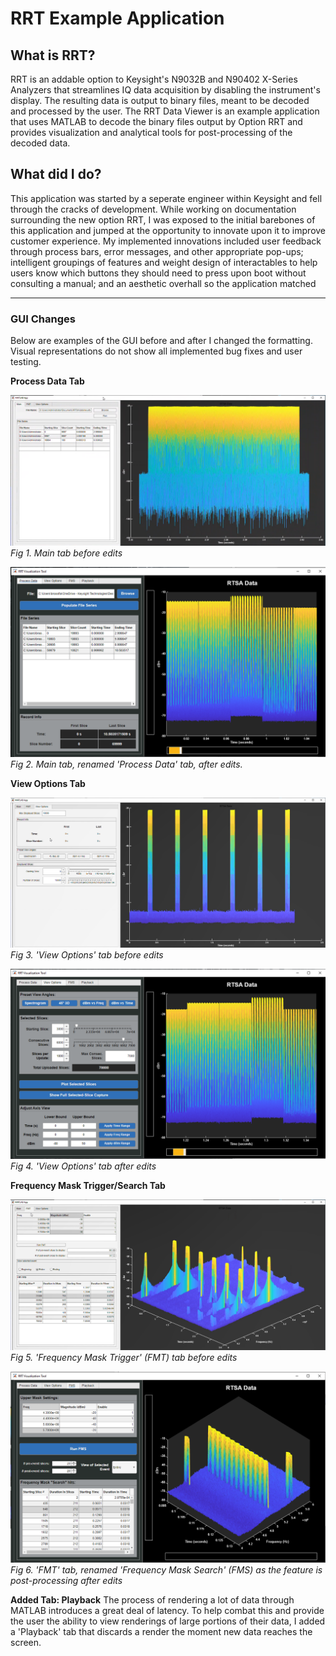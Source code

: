 # RRT Example Application

## What is RRT?
RRT is an addable option to Keysight's N9032B and N90402 X-Series Analyzers that streamlines IQ data acquisition by disabling the instrument's display. The resulting data is output to binary files, meant to be decoded and processed by the user. The RRT Data Viewer is an example application that uses MATLAB to decode the binary files output by Option RRT and provides visualization and analytical tools for post-processing of the decoded data.


## What did I do?
This application was started by a seperate engineer within Keysight and fell through the cracks of development. While working on documentation surrounding the new option RRT, I was exposed to the initial barebones of this application and jumped at the opportunity to innovate upon it to improve customer experience. My implemented innovations included user feedback through process bars, error messages, and other appropriate pop-ups; intelligent groupings of features and weight design of interactables to help users know which buttons they should need to press upon boot without consulting a manual; and an aesthetic overhall so the application matched

***

### GUI Changes
Below are examples of the GUI before and after I changed the formatting. Visual representations do not show all implemented bug fixes and user testing.




**Process Data Tab**

![alt text](images/oldRRT_mainTab.PNG)
*Fig 1. Main tab before edits*

![alt text](images/newRRT_mainTab.PNG)
*Fig 2. Main tab, renamed 'Process Data' tab, after edits.*




**View Options Tab**

![alt text](images/oldRRT_viewOptionsTab.PNG)
*Fig 3. 'View Options' tab before edits*

![alt text](images/newRRT_viewOptionsTab.PNG)
*Fig 4. 'View Options' tab after edits*




**Frequency Mask Trigger/Search Tab**

![alt text](images/oldRRT_FMTTab.PNG)
*Fig 5. 'Frequency Mask Trigger' (FMT) tab before edits*

![alt text](images/newRRT_FMSTab.PNG)
*Fig 6. 'FMT' tab, renamed 'Frequency Mask Search' (FMS) as the feature is post-processing after edits*




**Added Tab: Playback**
The process of rendering a lot of data through MATLAB introduces a great deal of latency. To help combat this and provide the user the ability to view renderings of large portions of their data, I added a 'Playback' tab that discards a render the moment new data reaches the screen.

